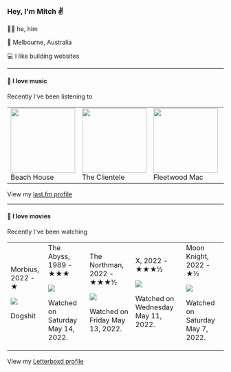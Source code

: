 <article><h3>Hey, I&#x27;m Mitch ✌️</h3><section><p>🙆‍♂️ he, him</p><p>📍 Melbourne, Australia</p><p>💻 I like building websites</p></section><hr/><section><h4>💽 I love music</h4><p>Recently I&#x27;ve been listening to</p><table><tbody><td><img src="https://lastfm.freetls.fastly.net/i/u/174s/352a34ee2e8378e02c64efd1ffc3a744.png" height="150px" alt="" role="presentation"/><br/>Beach House</td><td><img src="https://lastfm.freetls.fastly.net/i/u/174s/5e590dccd7b6451ac5f8bb299c8bb549.png" height="150px" alt="" role="presentation"/><br/>The Clientele</td><td><img src="https://lastfm.freetls.fastly.net/i/u/174s/349d64820e124b77cb5275ab03042693.png" height="150px" alt="" role="presentation"/><br/>Fleetwood Mac</td><td><img src="https://lastfm.freetls.fastly.net/i/u/174s/86467191ac3be6dd35bf0712fe0b709a.png" height="150px" alt="" role="presentation"/><br/>Clipse</td><td><img src="https://lastfm.freetls.fastly.net/i/u/174s/15df301898a48aa2a8c13632e38f6ca9.png" height="150px" alt="" role="presentation"/><br/>Pusha T</td></tbody></table><span>View my <a href="https://www.last.fm/user/mylsb">last.fm profile</a></span></section><hr/><section><h4>📼 I love movies</h4><p>Recently I&#x27;ve been watching</p><table><tbody><td>Morbius, 2022 - ★<br/><span> <p><img src="https://a.ltrbxd.com/resized/film-poster/4/5/6/3/2/7/456327-morbius-0-500-0-750-crop.jpg?k=be4b6b272e"/></p> <p>Dogshit</p> </span></td><td>The Abyss, 1989 - ★★★<br/><span> <p><img src="https://a.ltrbxd.com/resized/sm/upload/6c/jg/mp/u4/kRP5dGXDhKt7bDpXX4YBa4dRwlL-0-500-0-750-crop.jpg?k=2f56f4ec2f"/></p> <p>Watched on Saturday May 14, 2022.</p> </span></td><td>The Northman, 2022 - ★★★½<br/><span> <p><img src="https://a.ltrbxd.com/resized/film-poster/5/6/5/8/5/2/565852-the-northman-0-500-0-750-crop.jpg?k=8a284c0c1e"/></p> <p>Watched on Friday May 13, 2022.</p> </span></td><td>X, 2022 - ★★★½<br/><span> <p><img src="https://a.ltrbxd.com/resized/film-poster/6/8/0/3/5/8/680358-x-0-500-0-750-crop.jpg?k=cdcade1660"/></p> <p>Watched on Wednesday May 11, 2022.</p> </span></td><td>Moon Knight, 2022 - ★½<br/><span> <p><img src="https://a.ltrbxd.com/resized/film-poster/8/3/9/7/7/4/839774-moon-knight-0-500-0-750-crop.jpg?k=0b17ea7ea6"/></p> <p>Watched on Saturday May 7, 2022.</p> </span></td></tbody></table><span>View my <a href="https://letterboxd.com/myslab/">Letterboxd profile</a></span></section></article>